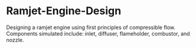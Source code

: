 # Ramjet-Engine-Design
Designing a ramjet engine using first principles of compressible flow. Components simulated include: inlet, diffuser, flameholder, combustor,  and nozzle. 
